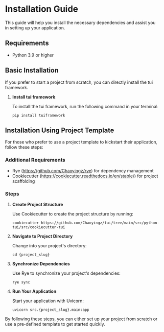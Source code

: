 # Installation Guide

This guide will help you install the necessary dependencies and assist you in setting up your application.

## Requirements

- Python 3.9 or higher

## Basic Installation

If you prefer to start a project from scratch, you can directly install the tui framework.

1. **Install tui framework**

   To install the tui framework, run the following command in your terminal:

   ```console
   pip install tuiframework
   ```

## Installation Using Project Template

For those who prefer to use a project template to kickstart their application, follow these steps:

### Additional Requirements

- Rye (https://github.com/Chaoyingz/rye) for dependency management
- Cookiecutter (https://cookiecutter.readthedocs.io/en/stable/) for project scaffolding

### Steps

1. **Create Project Structure**

   Use Cookiecutter to create the project structure by running:

   ```console
   cookiecutter https://github.com/Chaoyingz/tui/tree/main/src/python-tui/src/cookiecutter-tui
   ```

2. **Navigate to Project Directory**

   Change into your project's directory:

   ```console
   cd {project_slug}
   ```

3. **Synchronize Dependencies**

   Use Rye to synchronize your project's dependencies:

   ```console
   rye sync
   ```

4. **Run Your Application**

   Start your application with Uvicorn:

   ```console
   uvicorn src.{project_slug}.main:app
   ```

By following these steps, you can either set up your project from scratch or use a pre-defined template to get started quickly.
